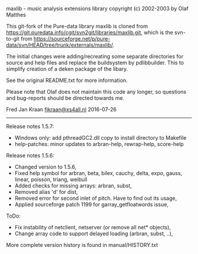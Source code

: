 maxlib - music analysis extensions library
copyright (c) 2002-2003 by Olaf Matthes

This git-fork of the Pure-data library maxlib is cloned from https://git.puredata.info/cgit/svn2git/libraries/maxlib.git, which is the svn-to-git from https://sourceforge.net/p/pure-data/svn/HEAD/tree/trunk/externals/maxlib/.

The initial changes were adding/recreating some separate directories for source and help files and replace the buildsystem by pdlibbuilder. This to simplify creation of a deken package of the libary.

See the original README.txt for more information.

Please note that Olaf does not maintain this code any longer, so questions and bug-reports should be directed towards me.

Fred Jan Kraan
fjkraan@xs4all.nl
2016-07-26

----

Release notes 1.5.7:
- Windows only: add pthreadGC2.dll copy to install directory to Makefile
- help-patches: minor updates to arbran-help, rewrap-help, score-help

Release notes 1.5.6:
- Changed version to 1.5.6,
- Fixed help symbol for arbran, beta, bilex, cauchy, delta, expo, gauss, linear, poisson, triang, weibull
- Added checks for missing arrays: arbran, subst,
- Removed alias 'd' for dist,
- Removed error for second inlet of pitch. Have to find out its usage,
- Applied sourceforge patch 1199 for garray_getfloatwords issue,

ToDo:
- Fix instability of netclient, netserver (or remove all net* objects),
- Change array code to support delayed loading (arbran, subst, ..),

More complete version history is found in manual/HISTORY.txt

